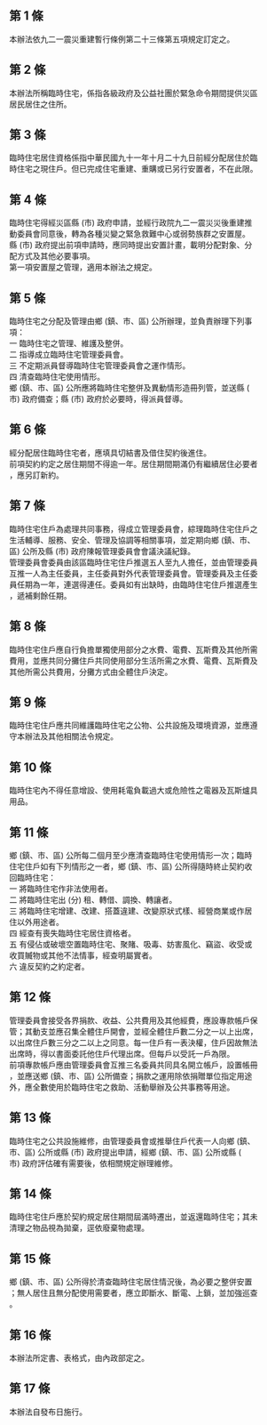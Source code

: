 第 1 條
-------
本辦法依九二一震災重建暫行條例第二十三條第五項規定訂定之。

第 2 條
-------
本辦法所稱臨時住宅，係指各級政府及公益社團於緊急命令期間提供災區  
居民居住之住所。

第 3 條
-------
臨時住宅居住資格係指中華民國九十一年十月二十九日前經分配居住於臨  
時住宅之現住戶。但已完成住宅重建、重購或已另行安置者，不在此限。

第 4 條
-------
臨時住宅得經災區縣 (市) 政府申請，並經行政院九二一震災災後重建推  
動委員會同意後，轉為各種災變之緊急救難中心或弱勢族群之安置屋。  
縣 (市) 政府提出前項申請時，應同時提出安置計畫，載明分配對象、分  
配方式及其他必要事項。  
第一項安置屋之管理，適用本辦法之規定。

第 5 條
-------
臨時住宅之分配及管理由鄉 (鎮、市、區) 公所辦理，並負責辦理下列事  
項：  
一  臨時住宅之管理、維護及整併。  
二  指導成立臨時住宅管理委員會。  
三  不定期派員督導臨時住宅管理委員會之運作情形。  
四  清查臨時住宅使用情形。  
鄉 (鎮、市、區) 公所應將臨時住宅整併及異動情形造冊列管，並送縣 (  
市) 政府備查；縣 (市) 政府於必要時，得派員督導。

第 6 條
-------
經分配居住臨時住宅者，應填具切結書及借住契約後進住。  
前項契約約定之居住期間不得逾一年。居住期間期滿仍有繼續居住必要者  
，應另訂新約。

第 7 條
-------
臨時住宅住戶為處理共同事務，得成立管理委員會，綜理臨時住宅住戶之  
生活輔導、服務、安全、管理及協調等相關事項，並定期向鄉 (鎮、市、  
區) 公所及縣 (市) 政府陳報管理委員會會議決議紀錄。  
管理委員會委員由該區臨時住宅住戶推選五人至九人擔任，並由管理委員  
互推一人為主任委員，主任委員對外代表管理委員會。管理委員及主任委  
員任期為一年，連選得連任。委員如有出缺時，由臨時住宅住戶推選產生  
，遞補剩餘任期。

第 8 條
-------
臨時住宅住戶應自行負擔單獨使用部分之水費、電費、瓦斯費及其他所需  
費用，並應共同分攤住戶共同使用部分生活所需之水費、電費、瓦斯費及  
其他所需公共費用，分攤方式由全體住戶決定。

第 9 條
-------
臨時住宅住戶應共同維護臨時住宅之公物、公共設施及環境資源，並應遵  
守本辦法及其他相關法令規定。

第 10 條
--------
臨時住宅內不得任意增設、使用耗電負載過大或危險性之電器及瓦斯爐具  
用品。

第 11 條
--------
鄉 (鎮、市、區) 公所每二個月至少應清查臨時住宅使用情形一次；臨時  
住宅住戶如有下列情形之一者，鄉 (鎮、市、區) 公所得隨時終止契約收  
回臨時住宅：  
一  將臨時住宅作非法使用者。  
二  將臨時住宅出 (分) 租、轉借、調換、轉讓者。  
三  將臨時住宅增建、改建、搭蓋違建、改變原狀式樣、經營商業或作居  
    住以外用途者。  
四  經查有喪失臨時住宅居住資格者。  
五  有侵佔或破壞空置臨時住宅、聚賭、吸毒、妨害風化、竊盜、收受或  
    收買贓物或其他不法情事，經查明屬實者。  
六  違反契約之約定者。

第 12 條
--------
管理委員會接受各界捐款、收益、公共費用及其他經費，應設專款帳戶保  
管；其動支並應召集全體住戶開會，並經全體住戶數二分之一以上出席，  
以出席住戶數三分之二以上之同意。每一住戶有一表決權，住戶因故無法  
出席時，得以書面委託他住戶代理出席。但每戶以受託一戶為限。  
前項專款帳戶應由管理委員會互推三名委員共同具名開立帳戶，設置帳冊  
，並應送鄉 (鎮、市、區) 公所備查；捐款之運用除依捐贈單位指定用途  
外，應全數使用於臨時住宅之救助、活動舉辦及公共事務等用途。

第 13 條
--------
臨時住宅之公共設施維修，由管理委員會或推舉住戶代表一人向鄉 (鎮、  
市、區) 公所或縣 (市) 政府提出申請，經鄉 (鎮、市、區) 公所或縣 (  
市) 政府評估確有需要後，依相關規定辦理維修。

第 14 條
--------
臨時住宅住戶應於契約規定居住期間屆滿時遷出，並返還臨時住宅；其未  
清理之物品視為拋棄，逕依廢棄物處理。

第 15 條
--------
鄉 (鎮、市、區) 公所得於清查臨時住宅居住情況後，為必要之整併安置  
；無人居住且無分配使用需要者，應立即斷水、斷電、上鎖，並加強巡查  
。

第 16 條
--------
本辦法所定書、表格式，由內政部定之。

第 17 條
--------
本辦法自發布日施行。

